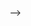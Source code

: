 <!-- ---
title: "Long-Horizon Planning for Multi-Agent Robots in Partially Observable Environments"
collection: publications
permalink: /publication/llamar
date: 2024-12-09
venue: "NeurIPS"
---

Authors: **Siddharth Nayak**\*, Adelmo Morrison Orozco\*, Marina Ten Have, Vittal Thirumalai, Jackson Zhang, Darren Chen, Aditya Kapoor, Eric Robinson, Karthik Gopalakrishnan, James Harrison, Anuj Mahajan, Hamsa Balakrishnan

The ability of Language Models (LMs) to understand natural language makes them a powerful tool for parsing human instructions into task plans for autonomous robots. Unlike traditional planning methods that rely on domain-specific knowledge and handcrafted rules, LMs generalize from diverse data and adapt to various tasks with minimal tuning, acting as a compressed knowledge base. However, LMs in their standard form face challenges with long-horizon tasks, particularly in partially observable multi-agent settings. We propose an LM-based Long-Horizon Planner for Multi-Agent Robotics (LLaMAR), a cognitive architecture for planning that achieves state-of-the-art results in long-horizon tasks within partially observable environments. LLaMAR employs a plan-act-correct-verify framework, allowing self-correction from action execution feedback without relying on oracles or simulators. Additionally, we present MAP-THOR, a comprehensive test suite encompassing household tasks of varying complexity within the AI2-THOR environment. Experiments show that LLaMAR achieves a 30% higher success rate compared to other state-of-the-art LM-based multi-agent planners. [[PDF]](https://arxiv.org/pdf/2407.10031), [[Website]](https://Hrishi109.github.io/LLaMAR/)

<!-- Recommended citation: Your Namesdas, You. (2010). "Paper Title Number 2." <i>Journal 1</i>. 1(2). -->
 -->